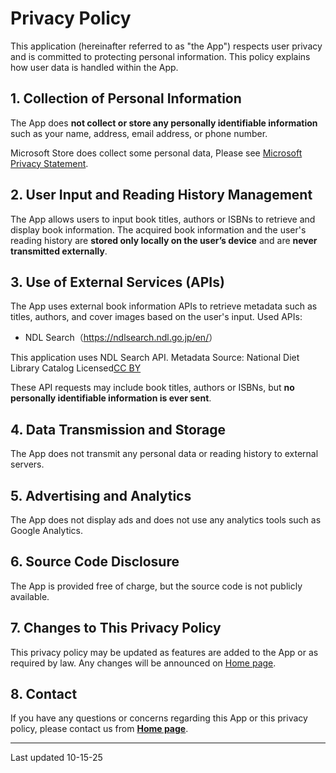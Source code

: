 # Privacy Policy

This application (hereinafter referred to as "the App") respects user privacy and is committed to protecting personal information. This policy explains how user data is handled within the App.

## 1. Collection of Personal Information

The App does **not collect or store any personally identifiable information** such as your name, address, email address, or phone number.

Microsoft Store does collect some personal data, Please see [Microsoft Privacy Statement](https://www.microsoft.com/en-us/privacy/privacystatement).

## 2. User Input and Reading History Management

The App allows users to input book titles, authors or ISBNs to retrieve and display book information. The acquired book information and the user's reading history are **stored only locally on the user’s device** and are **never transmitted externally**.

## 3. Use of External Services (APIs)

The App uses external book information APIs to retrieve metadata such as titles, authors, and cover images based on the user's input. Used APIs:

- NDL Search（<https://ndlsearch.ndl.go.jp/en/>）

This application uses NDL Search API. Metadata Source: National Diet Library Catalog Licensed[CC BY](https://creativecommons.org/licenses/by/4.0/legalcode.en)

These API requests may include book titles, authors or ISBNs, but **no personally identifiable information is ever sent**.

## 4. Data Transmission and Storage

The App does not transmit any personal data or reading history to external servers.

## 5. Advertising and Analytics

The App does not display ads and does not use any analytics tools such as Google Analytics.

## 6. Source Code Disclosure

The App is provided free of charge, but the source code is not publicly available.

## 7. Changes to This Privacy Policy

This privacy policy may be updated as features are added to the App or as required by law. Any changes will be announced on [Home page](https://yamasuto.github.io/BookTechyo.github.io/).

## 8. Contact

If you have any questions or concerns regarding this App or this privacy policy, please contact us from **[Home page](https://yamasuto.github.io/BookTechyo.github.io/contact/en-US/)**.

------------------------------------------------------------------------

Last updated 10-15-25
